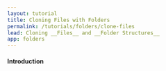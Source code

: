 ```yaml
---
layout: tutorial
title: Cloning Files with Folders
permalink: /tutorials/folders/clone-files
lead: Cloning __Files__ and __Folder Structures__
app: folders
---
```


#### Introduction
